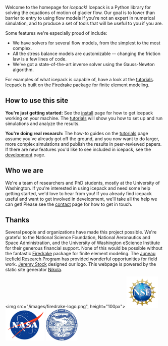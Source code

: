 <!--
.. title: Home
.. slug: index
.. date: 2020-09-05 15:58:59 UTC-07:00
.. tags: mathjax
.. category:
.. link:
.. description:
.. type: text
.. hidetitle: True
-->

Welcome to the homepage for *icepack*!
Icepack is a Python library for solving the equations of motion of glacier flow.
Our goal is to lower than barrier to entry to using flow models if you're not an expert in numerical simulation, and to produce a set of tools that will be useful to you if you are.

Some features we're especially proud of include:

* We have solvers for several flow models, from the simplest to the most complex.
* All the stress balance models are customizable -- changing the friction law is a few lines of code.
* We've got a state-of-the-art inverse solver using the Gauss-Newton algorithm.

For examples of what icepack is capable of, have a look at the [tutorials](/tutorials/).
Icepack is built on the [Firedrake](https://firedrakeproject.org) package for finite element modeling.

## How to use this site

**You're just getting started:** See the [install](/install/) page for how to get icepack working on your machine.
The [tutorials](/tutorials/) will show you how to set up and run simulations and analyze the results.

**You're doing real research:** The how-to guides on the [tutorials](/tutorials/) page assume you've already got off the ground, and you now want to do larger, more complex simulations and publish the results in peer-reviewed papers.
If there are new features you'd like to see included in icepack, see the [development](/developers/) page.

## Who we are

We're a team of researchers and PhD students, mostly at the University of Washington.
If you're interested in using icepack and need some help getting started, we'd love to hear from you!
If you already find icepack useful and want to get involved in development, we'll take all the help we can get!
Please see the [contact](/contact/) page for how to get in touch.

## Thanks

Several people and organizations have made this project possible.
We're grateful to the National Science Foundation, National Aeronautics and Space Administration, and the University of Washington eScience Institute for their generous financial support.
None of this would be possible without the fantastic [Firedrake](https://firedrakeproject.org) package for finite element modeling.
The [Juneau Icefield Research Program](https://juneauicefield.org/) has provided wonderful opportunities for field work.
[Jeremy Stock](http://jeremystock.com/) designed our logo.
This webpage is powered by the static site generator [Nikola](https://getnikola.com).

<img src="/images/firedrake-logo.png", height="100px">
<img src="/images/nsf-logo.png" height="100px">
<img src="/images/nasa-logo.png" height="100px">
<img src="/images/JIRP-logo.jpg" height="100px">
